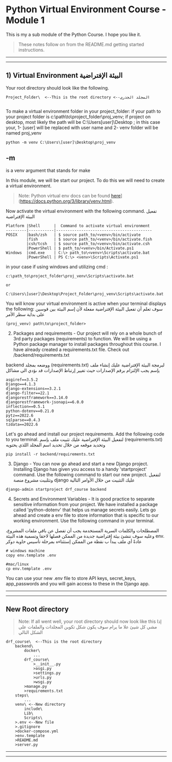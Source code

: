 # Python Virtual Environment Course - Module 1
This is my a sub module of the Python Course. I hope you like it.

> These notes follow on from the README.md getting started instructions.
***
***

## 1) Virtual Environment                                                البيئة الإفتراضية ##
Your root directory should look like the following.
```
Project_Folder\  <--This is the root directory <--المجلد الجذري
   
```
To make a virtual environment folder in your project_folder:
if your path to your project folder is c:\path\to\project_folder\proj_venv; if project on desktop, most likely the path will be C:\Users\[user]\Desktop ; in this case your, 
1- [user] will be replaced with user name and
2- venv folder will be named proj_venv

```
python -m venv C:\Users\[user]\Desktop\proj_venv
```

## -m
is a venv argument that stands for make

In this module, we will be start our project. To do this we will need to create a virtual environment.
>Note: Python virtual env docs can be found [here]([https://docs.python.org/3/tutorial/venv.html)](https://docs.python.org/3/library/venv.html).

Now activate the virtual environment with the following command. تفعيل البيئة الإفتراضية
```
Platform |Shell      |  Command to activate virtual environment
---------|-----------|------------------------------------------
POSIX    |bash/zsh   | $ source path_to/<venv>/bin/activate
         |fish       | $ source path_to/<venv>/bin/activate.fish
         |csh/tcsh   | $ source path_to/<venv>/bin/activate.csh
         |PowerShell | $ path_to/<venv>/bin/Activate.ps1
Windows  |cmd.exe    | C:\> path_to\<venv>\Scripts\activate.bat
         |PowerShell | PS C:\> <venv>\Scripts\Activate.ps1
```

in your case if using windows and utilizing cmd :

```
c:\path_to\project_folder\proj_venv\Scripts\activate.bat

or

C:\Users\[user]\Desktop\Project_Folder\proj_venv\Scripts\activate.bat

```


You will know your virtual environment is active when your terminal displays the following:
سوف تعلم أن تفعيل البيئة الإفتراضية مفعلة لأن إسم البيئة بين قوسين على بداية سطر الأمر
```
(proj_venv) path\to\project_folder>
```

2) Packages and requirements - Our project will rely on a whole bunch of 3rd party packages (requirements) to function. We will be using a Python package manager to install packages throughout this course. 
I have already created a requirements.txt file. Check out /backend/requirements.txt

 
 backend ووضعه بمجلد   (requirements.txt) لبرمجة البيئة الإفتراضية عليك إنشاء ملف يإسم
يجب الإلتزام برقم الإصدارات حيث تغيير إرتباط الإصدارات قد ىؤدي الى مشاكل  
```
asgiref==3.5.2
Django==4.1.3
django-extensions==3.2.1
django-filter==22.1
djangorestframework==3.14.0
djangorestframework-jsonapi==6.0.0
inflection==0.5.1
python-dotenv==0.21.0
pytz==2022.6
sqlparse==0.4.3
tzdata==2022.6
```
Let's go ahead and install our project requirements. Add the following code to you terminal.
لتفعيل البيئة الإفتراضية عليك  تثبيت ملف يإسم (requirements.txt) وتحديد موقعه من خلال تحديد اسم المجلد اللذي يحتويه


```
pip install -r backend/requirements.txt
```

3) Django - You can now go ahead and start a new Django project. Installing Django has given you access to a handy 'startproject' command. Use the following command to start our new project.
لتفعيل وتثلبيت مشروع منصة django عليك التثبيت من خلال الأوامر التالية 
```
django-admin startproject drf_course backend
```

4) Secrets and Environment Variables - It is good practice to separate sensitive information from your project. We have installed a package called 'python-dotenv' that helps us manage secrets easily. Lets go ahead and create a env file to store information that is specific to our working environment. Use the following command in your terminal.

المصطلحات والكلمات السرية المستخدمة يجب أن تفصل عن باقي ملفات المشروع، وعليه سوف ننشئ بيئة  إفتراضية  جديدة من الممكن فصلها لاحقا وتسمية هذه البيئة env. عادةً أي ملف يبدأ ب نقطة من الممكن إستثناءه بمرحلة تأسيس حاوية دوكر

```
# windows machine
copy env.template .env

#mac/linux
cp env.template .env
```

You can use your new .env file to store API keys, secret_keys, app_passwords and you will gain access to these in the Django app.
***
***

## New Root directory
>Note: If all went well, your root directory should now look like this
إذا مشي كل شيئ علا ما يرام سوف يكون شكل تكوبن المجلدات والملفات على الشكل التالي
```
drf_course\  <--This is the root directory
    backend\
        docker\
            ...
        drf_course\
            >__init__.py
            >asgi.py
            >settings.py
            >urls.py
            >wsgi.py
        >manage.py
        >requirements.txt
    steps\
        ...
    venv\ <--New directory
        include\
        Lib\
        Scripts\
    >.env <--New file
    >.gitignore
    >docker-compose.yml
    >env.template
    >README.md
    >server.py
```

***
***

